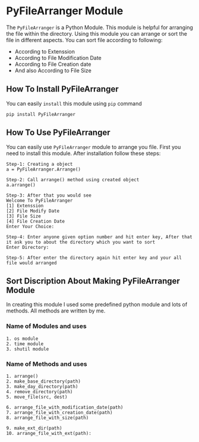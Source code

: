 # PyFileArranger Module
The `PyFileArranger` is a Python Module. This module is helpful for arranging the file within the directory. 
Using this module you can arrange or sort the file in different aspects. You can sort file according to following:

* According to Extenssion
* According to File Modification Date
* According to File Creation date
* And also According to File Size

## How To Install PyFileArranger
You can easily `install` this module using `pip` command

```download
pip install PyFileArranger
```

## How To Use PyFileArranger
You can easily use `PyFileArranger` module to arrange you file. First you need to install this module. After installation follow these steps: 
```
Step-1: Creating a object
a = PyFileArranger.Arrange()

Step-2: Call arrange() method using created object
a.arrange()

Step-3: After that you would see
Welcome To PyFileArranger
[1] Extenssion
[2] File Modify Date
[3] File Size
[4] File Creation Date
Enter Your Choice: 

Step-4: Enter anyone given option number and hit enter key, After that it ask you to about the directory which you want to sort
Enter Directory:

Step-5: After enter the directory again hit enter key and your all file would arranged
```
## Sort Discription About Making PyFileArranger Module
In creating this module I used some predefined python module and lots of methods. All methods are written by me.

### Name of Modules and uses
```
1. os module
2. time module
3. shutil module
```
### Name of Methods and uses
```
1. arrange()
2. make_base_directory(path)
3. make_day_directory(path)
4. remove_directory(path)
5. move_file(src, dest)

6. arrange_file_with_modification_date(path)
7. arrange_file_with_creation_date(path)
8. arrange_file_with_size(path)

9. make_ext_dir(path)
10. arrange_file_with_ext(path):

```

